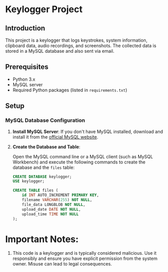 # Keylogger Project

## Introduction

This project is a keylogger that logs keystrokes, system information, clipboard data, audio recordings, and screenshots. The collected data is stored in a MySQL database and also sent via email.

## Prerequisites

- Python 3.x
- MySQL server
- Required Python packages (listed in `requirements.txt`)

## Setup

### MySQL Database Configuration

1. **Install MySQL Server**: If you don't have MySQL installed, download and install it from the [official MySQL website](https://dev.mysql.com/downloads/).

2. **Create the Database and Table**:

   Open the MySQL command line or a MySQL client (such as MySQL Workbench) and execute the following commands to create the database and the `files` table:

   ```sql
   CREATE DATABASE keylogger;
   USE keylogger;

   CREATE TABLE files (
       id INT AUTO_INCREMENT PRIMARY KEY,
       filename VARCHAR(255) NOT NULL,
       file_data LONGBLOB NOT NULL,
       upload_date DATE NOT NULL,
       upload_time TIME NOT NULL
   );

# Important Notes:

1. This code is a keylogger and is typically considered malicious. Use it responsibly and ensure you have explicit permission from the system owner. Misuse can lead to legal consequences.
